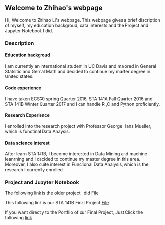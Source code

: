 ## Welcome to Zhihao's webpage
Hi, Welcome to Zhihao Li's webpage. This webpage gives a brief discription of myself, my education backgroud, data interests and the Project and Jupyter Notebook I did.

### Description
#### Education backgroud
I am currently an international student in UC Davis and majored in General Statsitic and Gernal Math and decided to continue my master degree in United states.
#### Code experience
I have taken ECS30 spring Quarter 2016, STA 141A Fall Quarter 2016 and STA 141B Winter Quarter 2017 and  I can handle R ,C and Python proficiently.
#### Research Experience
I enrolled into the research project with Professor George Hans Mueller, which is functinal Data Anaysis.
#### Data science interest
After learn STA 141B, I become interested in Data Mining and machine leanrning and I decided to continue my master degree in this area.
Moreover, I also quite interest in Functional Data Analysis, which is the research I currently enrolled



### Project and Jupyter Notebook
The following link is the older project I did [File](https://github.com/lizhihao1212/lizhihao1212.github.io)

This following link is our STA 141B Final Project [File](http://htmlpreview.github.io/?https://github.com/lizhihao1212/Final-Project/blob/master/STA%2B141%2BB%2BProject%2BFinal%2BDraft%20(2).html) 

If you want directly to the Portflio of our Final Project, Just Click the following [link](https://github.com/lizhihao1212/Final-Project)
